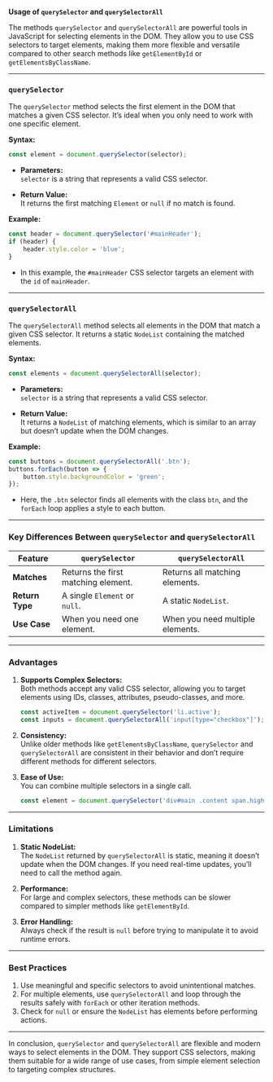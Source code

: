 **Usage of `querySelector` and `querySelectorAll`**

The methods `querySelector` and `querySelectorAll` are powerful tools in JavaScript for selecting elements in the DOM. They allow you to use CSS selectors to target elements, making them more flexible and versatile compared to other search methods like `getElementById` or `getElementsByClassName`.

---

### **`querySelector`**

The `querySelector` method selects the first element in the DOM that matches a given CSS selector. It’s ideal when you only need to work with one specific element.

**Syntax:**
```javascript
const element = document.querySelector(selector);
```

- **Parameters:**  
  `selector` is a string that represents a valid CSS selector.

- **Return Value:**  
  It returns the first matching `Element` or `null` if no match is found.

**Example:**
```javascript
const header = document.querySelector('#mainHeader');
if (header) {
    header.style.color = 'blue';
}
```

- In this example, the `#mainHeader` CSS selector targets an element with the `id` of `mainHeader`.

---

### **`querySelectorAll`**

The `querySelectorAll` method selects all elements in the DOM that match a given CSS selector. It returns a static `NodeList` containing the matched elements.

**Syntax:**
```javascript
const elements = document.querySelectorAll(selector);
```

- **Parameters:**  
  `selector` is a string that represents a valid CSS selector.

- **Return Value:**  
  It returns a `NodeList` of matching elements, which is similar to an array but doesn’t update when the DOM changes.

**Example:**
```javascript
const buttons = document.querySelectorAll('.btn');
buttons.forEach(button => {
    button.style.backgroundColor = 'green';
});
```

- Here, the `.btn` selector finds all elements with the class `btn`, and the `forEach` loop applies a style to each button.

---

### **Key Differences Between `querySelector` and `querySelectorAll`**

| **Feature**           | **`querySelector`**                 | **`querySelectorAll`**          |
|------------------------|-------------------------------------|----------------------------------|
| **Matches**            | Returns the first matching element. | Returns all matching elements.   |
| **Return Type**        | A single `Element` or `null`.       | A static `NodeList`.             |
| **Use Case**           | When you need one element.          | When you need multiple elements. |

---

### **Advantages**
1. **Supports Complex Selectors:**  
   Both methods accept any valid CSS selector, allowing you to target elements using IDs, classes, attributes, pseudo-classes, and more.
   ```javascript
   const activeItem = document.querySelector('li.active');
   const inputs = document.querySelectorAll('input[type="checkbox"]');
   ```

2. **Consistency:**  
   Unlike older methods like `getElementsByClassName`, `querySelector` and `querySelectorAll` are consistent in their behavior and don’t require different methods for different selectors.

3. **Ease of Use:**  
   You can combine multiple selectors in a single call.
   ```javascript
   const element = document.querySelector('div#main .content span.highlight');
   ```

---

### **Limitations**
1. **Static NodeList:**  
   The `NodeList` returned by `querySelectorAll` is static, meaning it doesn’t update when the DOM changes. If you need real-time updates, you’ll need to call the method again.

2. **Performance:**  
   For large and complex selectors, these methods can be slower compared to simpler methods like `getElementById`.

3. **Error Handling:**  
   Always check if the result is `null` before trying to manipulate it to avoid runtime errors.

---

### **Best Practices**
1. Use meaningful and specific selectors to avoid unintentional matches.
2. For multiple elements, use `querySelectorAll` and loop through the results safely with `forEach` or other iteration methods.
3. Check for `null` or ensure the `NodeList` has elements before performing actions.

---

In conclusion, `querySelector` and `querySelectorAll` are flexible and modern ways to select elements in the DOM. They support CSS selectors, making them suitable for a wide range of use cases, from simple element selection to targeting complex structures.